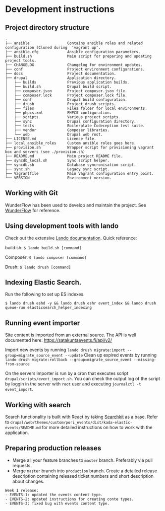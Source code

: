 # Development instructions
 
## Project directory structure
    .
    ├── ansible                 Contains ansible roles and related configuration (Cloned during  'vagrant up'.
    ├── ansible.cfg             Ansible configuration parameters.
    ├── build.sh                Main script for preparing and updating project tools.
    ├── CHANGELOG               Changelog for environment updates.
    ├── conf                    Project environment configurations.
    ├── docs                    Project documentation.
    ├── drupal                  Application directory.
    │   ├── builds              Previous application builds.
    │   ├── build.sh            Drupal build script.
    │   ├── composer.json       Project composer.json file.
    │   ├── composer.lock       Project composer.lock file.
    │   ├── conf                Drupal build configuration.
    │   ├── drush               Project drush scripts.
    │   ├── files               Files folder for local environments.
    │   ├── phpcs.xml           PHPCS configuration.
    │   ├── scripts             Various project scripts.
    │   ├── sync                Drupal configuration directory.
    │   ├── tests               Boilerplate Codeception test suite.
    │   ├── vendor              Composer libraries.
    │   └── web                 Drupal web root.
    ├── LICENSE.md              Licence file.
    ├── local_ansible_roles     Custom ansible roles goes here.
    ├── provision.sh            Wrapper script for provisioning vagrant box and servers (see ./provision.sh)
    ├── README.md               Main project README file.
    ├── syncdb_local.sh         Sync script helper.
    ├── syncdb.sh               Database syncronisation script. 
    ├── sync.sh                 Legacy sync script.
    ├── Vagrantfile             Main Vagrant configuration entry point.
    └── VERSION                 Environment version. 
 

## Working with Git

WunderFlow has been used to develop and maintain the project. See [WunderFlow](http://wunderkraut.github.io/WunderFlow) for reference.

## Using development tools with lando

Check out the extensive [Lando documentation](https://docs.devwithlando.io/tutorials/drupal8.html). Quick reference:

build.sh: ```$ lando build.sh [command]```

Composer: ```$ lando composer [command]```

Drush: ```$ lando drush [command]```

## Indexing Elastic Search.

Run the following to set up ES indexes.

`$ lando drush eshd -y && lando drush eshr event_index && lando drush queue-run elasticsearch_helper_indexing`
 
## Running event importer
 
Site content is imported from an external source. The API is well documented here: https://satakuntaevents.fi/api/v2/

Import new events by running ```lando drush migrate:import --group=migrate_source_event --update```
Clean up expired events by running ```lando drush migrate:rollback --group=migrate_source_event --missing-from-source```

On the servers importer is run by a cron that executes script `drupal/scripts/event_import.sh`. You can check the output log of the script by loggin in the server with `root` user and executing `journalctl -t event_import`. 



## Working with search

Search functionality is built with React by taking [Searchkit](http://www.searchkit.co/) as a base. Refer to `drupal/web/themes/custom/pori_events/dist/kada-elastic-events/README.md` for more detailed instructions on how to work with the application. 
 
## Preparing production releases

- Merge all your feature branches to `master` branch. Preferably via pull requests.
- Merge `master` branch into `production` branch. Create a detailed release description containing released ticket numbers and short description about changes.

```
Week 1 release:
- EVENTS-1: updated the events content type.
- EVENTS-2: updated instructions for creating conte types.
- EVENTS-3: fixed bug with events content type.
```
